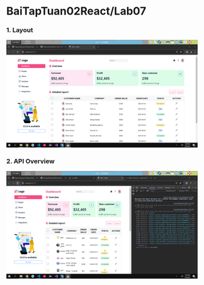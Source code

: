 # BaiTapTuan02React/Lab07

### 1. Layout
![Minh chứng](./MINHCHUNG/minhchung1.png "a title")

### 2. API Overview
![Minh chứng](./MINHCHUNG/minhchung2.png "a title")